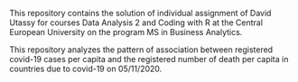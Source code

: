 This repository contains the solution of individual assignment of David Utassy for courses Data Analysis 2 and Coding with R at the Central European University on the program MS in Business Analytics.


This repository analyzes the pattern of association between registered covid-19 cases per capita and the registered number of death per capita in countries due to covid-19 on 05/11/2020.